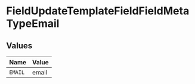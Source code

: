 # FieldUpdateTemplateFieldFieldMetaTypeEmail


## Values

| Name    | Value   |
| ------- | ------- |
| `EMAIL` | email   |